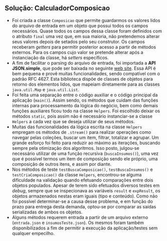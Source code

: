 ## Solução: CalculadorComposicao
* Foi criada a classe `Composicao` que permite guardarmos os valores lidos do arquivo de entrada em um objeto que possui todos os campos necessários. Quase todos os campos dessa classe foram definidos com o atributo `final` uma vez que, em sua maioria, não pretendemos alterar seus valores depois de setados pelo seu construtor. Os campos receberam _getters_ para permitir posterior acesso a partir de métodos externos. Para os campos cujo valor se pretende alterar após a instanciação da classe, há _setters_ específicos. 
* A fim de facilitar o parsing do arquivo de entrada, foi importada a **API JSON.simple**, que pode ser baixada no seguinte [web site](http://code.google.com/p/json-simple/ "API JSON.simple no Google"). Essa API é bem pequena e provê muitas funcionalidades, sendo compatível com o padrão RFC 4627. Esta biblioteca dispõe de classes de objetos para retorno dos elementos lidos, que mapeiam diretamente para as classes `java.util.Map` e `java.util.List`.
* Foi feita uma separação entre o código auxiliar e o código principal da aplicação (`main()`). Assim sendo, os métodos que cuidam das funções internas para processamento da lógica do negócio, bem como demais funções auxiliares ficou todo na classe `Helpers`. Foi escolhido deixar os métodos `static`, pois assim não é necessário instanciar-se a classe `Helpers` a cada vez que se deseja utilizar de seus métodos.
* Muitas das funcionalidades da lógica escrita na classe `Helpers` empregam os métodos de `.stream()` para realizar operações como navegar pelas coleções, buscar um item, filtrar, totalizar e agrupar. Um grande esforço foi feito para reduzir ao máximo as iterações, buscando sempre pela otimização dos algoritmos. Isso posto, julgou-se necessário utilizar de uma função recursiva (`buscaInsumos()`), uma vez que é possível termos um item de composição sendo ele próprio, uma composição de outros itens, e assim por diante.
* Nos métodos de teste `testBuscaComposicao()`, `testBuscaInsumos()` e `testCriaComposicao()` da classe `Helpers`, encontrou-se alguma dificuldade na validação quando efetuando comparações entre dois objetos populados. Apesar de terem sido efetuados diversos testes em _debug_, sempre que se inspecionava as variáveis `result` e `expResult`, os objetos armazenados nestas eram iguais (tipo e conteúdo). Como não foi possível determinar-se a causa desse problema, e em função do prazo para entrega desta demanda, optou-se por comparar as saídas serializadas de ambos os objetos.
* Alguns métodos requerem entrada a partir de um arquivo externo (`entrada.json` e `insumosTeste.json`). Os mesmos foram também disponibilizados a fim de permitir a execução da aplicação/testes sem qualquer empecilho.